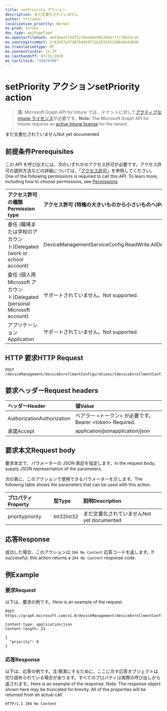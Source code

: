 ```yaml
---
title: setPriority アクション
description: まだ文書化されていません
author: tfitzmac
localization_priority: Normal
ms.prod: Intune
doc_type: apiPageType
ms.openlocfilehash: a643bea715df527de54be90126b47ffc76632ca5
ms.sourcegitcommit: 2c62457e57467b8d50f21b255b553106a9a5d8d6
ms.translationtype: MT
ms.contentlocale: ja-JP
ms.lasthandoff: 07/31/2019
ms.locfileid: "35974760"
---
```

# <a name="setpriority-action"></a><span data-ttu-id="73e9c-103">setPriority アクション</span><span class="sxs-lookup"><span data-stu-id="73e9c-103">setPriority action</span></span>

> <span data-ttu-id="73e9c-104">**注:** Microsoft Graph API for Intune では、テナントに対して[アクティブな intune ライセンス](https://go.microsoft.com/fwlink/?linkid=839381)が必要です。</span><span class="sxs-lookup"><span data-stu-id="73e9c-104">**Note:** The Microsoft Graph API for Intune requires an [active Intune license](https://go.microsoft.com/fwlink/?linkid=839381) for the tenant.</span></span>

<span data-ttu-id="73e9c-105">まだ文書化されていません</span><span class="sxs-lookup"><span data-stu-id="73e9c-105">Not yet documented</span></span>

## <a name="prerequisites"></a><span data-ttu-id="73e9c-106">前提条件</span><span class="sxs-lookup"><span data-stu-id="73e9c-106">Prerequisites</span></span>
<span data-ttu-id="73e9c-p101">この API を呼び出すには、次のいずれかのアクセス許可が必要です。アクセス許可の選択方法などの詳細については、「[アクセス許可](/graph/permissions-reference)」を参照してください。</span><span class="sxs-lookup"><span data-stu-id="73e9c-p101">One of the following permissions is required to call this API. To learn more, including how to choose permissions, see [Permissions](/graph/permissions-reference).</span></span>

|<span data-ttu-id="73e9c-109">アクセス許可の種類</span><span class="sxs-lookup"><span data-stu-id="73e9c-109">Permission type</span></span>|<span data-ttu-id="73e9c-110">アクセス許可 (特権の大きいものから小さいものへ)</span><span class="sxs-lookup"><span data-stu-id="73e9c-110">Permissions (from most to least privileged)</span></span>|
|:---|:---|
|<span data-ttu-id="73e9c-111">委任 (職場または学校のアカウント)</span><span class="sxs-lookup"><span data-stu-id="73e9c-111">Delegated (work or school account)</span></span>|<span data-ttu-id="73e9c-112">DeviceManagementServiceConfig.ReadWrite.All</span><span class="sxs-lookup"><span data-stu-id="73e9c-112">DeviceManagementServiceConfig.ReadWrite.All</span></span>|
|<span data-ttu-id="73e9c-113">委任 (個人用 Microsoft アカウント)</span><span class="sxs-lookup"><span data-stu-id="73e9c-113">Delegated (personal Microsoft account)</span></span>|<span data-ttu-id="73e9c-114">サポートされていません。</span><span class="sxs-lookup"><span data-stu-id="73e9c-114">Not supported.</span></span>|
|<span data-ttu-id="73e9c-115">アプリケーション</span><span class="sxs-lookup"><span data-stu-id="73e9c-115">Application</span></span>|<span data-ttu-id="73e9c-116">サポートされていません。</span><span class="sxs-lookup"><span data-stu-id="73e9c-116">Not supported.</span></span>|

## <a name="http-request"></a><span data-ttu-id="73e9c-117">HTTP 要求</span><span class="sxs-lookup"><span data-stu-id="73e9c-117">HTTP Request</span></span>
<!-- {
  "blockType": "ignored"
}
-->
``` http
POST /deviceManagement/deviceEnrollmentConfigurations/{deviceEnrollmentConfigurationId}/setPriority
```

## <a name="request-headers"></a><span data-ttu-id="73e9c-118">要求ヘッダー</span><span class="sxs-lookup"><span data-stu-id="73e9c-118">Request headers</span></span>
|<span data-ttu-id="73e9c-119">ヘッダー</span><span class="sxs-lookup"><span data-stu-id="73e9c-119">Header</span></span>|<span data-ttu-id="73e9c-120">値</span><span class="sxs-lookup"><span data-stu-id="73e9c-120">Value</span></span>|
|:---|:---|
|<span data-ttu-id="73e9c-121">Authorization</span><span class="sxs-lookup"><span data-stu-id="73e9c-121">Authorization</span></span>|<span data-ttu-id="73e9c-122">ベアラー &lt;トークン&gt; が必要です。</span><span class="sxs-lookup"><span data-stu-id="73e9c-122">Bearer &lt;token&gt; Required.</span></span>|
|<span data-ttu-id="73e9c-123">承諾</span><span class="sxs-lookup"><span data-stu-id="73e9c-123">Accept</span></span>|<span data-ttu-id="73e9c-124">application/json</span><span class="sxs-lookup"><span data-stu-id="73e9c-124">application/json</span></span>|

## <a name="request-body"></a><span data-ttu-id="73e9c-125">要求本文</span><span class="sxs-lookup"><span data-stu-id="73e9c-125">Request body</span></span>
<span data-ttu-id="73e9c-126">要求本文で、パラメーターの JSON 表記を指定します。</span><span class="sxs-lookup"><span data-stu-id="73e9c-126">In the request body, supply JSON representation of the parameters.</span></span>

<span data-ttu-id="73e9c-127">次の表に、このアクションで使用できるパラメーターを示します。</span><span class="sxs-lookup"><span data-stu-id="73e9c-127">The following table shows the parameters that can be used with this action.</span></span>

|<span data-ttu-id="73e9c-128">プロパティ</span><span class="sxs-lookup"><span data-stu-id="73e9c-128">Property</span></span>|<span data-ttu-id="73e9c-129">型</span><span class="sxs-lookup"><span data-stu-id="73e9c-129">Type</span></span>|<span data-ttu-id="73e9c-130">説明</span><span class="sxs-lookup"><span data-stu-id="73e9c-130">Description</span></span>|
|:---|:---|:---|
|<span data-ttu-id="73e9c-131">priority</span><span class="sxs-lookup"><span data-stu-id="73e9c-131">priority</span></span>|<span data-ttu-id="73e9c-132">Int32</span><span class="sxs-lookup"><span data-stu-id="73e9c-132">Int32</span></span>|<span data-ttu-id="73e9c-133">まだ文書化されていません</span><span class="sxs-lookup"><span data-stu-id="73e9c-133">Not yet documented</span></span>|



## <a name="response"></a><span data-ttu-id="73e9c-134">応答</span><span class="sxs-lookup"><span data-stu-id="73e9c-134">Response</span></span>
<span data-ttu-id="73e9c-135">成功した場合、このアクションは `204 No Content` 応答コードを返します。</span><span class="sxs-lookup"><span data-stu-id="73e9c-135">If successful, this action returns a `204 No Content` response code.</span></span>

## <a name="example"></a><span data-ttu-id="73e9c-136">例</span><span class="sxs-lookup"><span data-stu-id="73e9c-136">Example</span></span>

### <a name="request"></a><span data-ttu-id="73e9c-137">要求</span><span class="sxs-lookup"><span data-stu-id="73e9c-137">Request</span></span>
<span data-ttu-id="73e9c-138">以下は、要求の例です。</span><span class="sxs-lookup"><span data-stu-id="73e9c-138">Here is an example of the request.</span></span>
``` http
POST https://graph.microsoft.com/v1.0/deviceManagement/deviceEnrollmentConfigurations/{deviceEnrollmentConfigurationId}/setPriority

Content-type: application/json
Content-length: 21

{
  "priority": 8
}
```

### <a name="response"></a><span data-ttu-id="73e9c-139">応答</span><span class="sxs-lookup"><span data-stu-id="73e9c-139">Response</span></span>
<span data-ttu-id="73e9c-p102">以下は、応答の例です。注:簡潔にするために、ここに示す応答オブジェクトは切り詰められている場合があります。すべてのプロパティは実際の呼び出しから返されます。</span><span class="sxs-lookup"><span data-stu-id="73e9c-p102">Here is an example of the response. Note: The response object shown here may be truncated for brevity. All of the properties will be returned from an actual call.</span></span>
``` http
HTTP/1.1 204 No Content
```



